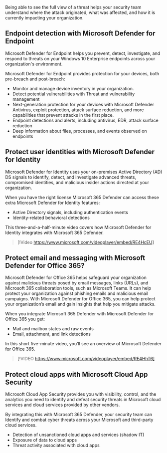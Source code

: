 Being able to see the full view of a threat helps your security team understand where the attack originated, what was affected, and how it is currently impacting your organization.

## Endpoint detection with Microsoft Defender for Endpoint

Microsoft Defender for Endpoint helps you prevent, detect, investigate, and respond to threats on your Windows 10 Enterprise endpoints across your organization's environment.

Microsoft Defender for Endpoint provides protection for your devices, both pre-breach and post-breach:

- Monitor and manage device inventory in your organization.
- Detect potential vulnerabilities with Threat and vulnerability management
- Next-generation protection for your devices with Microsoft Defender Antivirus, exploit protection, attack surface reduction, and more capabilities that prevent attacks in the first place.
- Endpoint detections and alerts, including antivirus, EDR, attack surface reduction
- Deep information about files, processes, and events observed on endpoints

## Protect user identities with Microsoft Defender for Identity

Microsoft Defender for Identity uses your on-premises Active Directory (AD) DS signals to identify, detect, and investigate advanced threats, compromised identities, and malicious insider actions directed at your organization.

When you have the right license Microsoft 365 Defender can access these extra Microsoft Defender for Identity features:

- Active Directory signals, including authentication events
- Identity-related behavioral detections

This three-and-a-half-minute video covers how Microsoft Defender for Identity integrates with Microsoft 365 Defender.

> [!Video https://www.microsoft.com/videoplayer/embed/RE4HcEU]

## Protect email and messaging with Microsoft Defender for Office 365?

Microsoft Defender for Office 365 helps safeguard your organization against malicious threats posed by email messages, links (URLs), and Microsoft 365 collaboration tools, such as Microsoft Teams. It can help protect your organization against phishing emails and malicious email campaigns. With Microsoft Defender for Office 365, you can help protect your organization’s email and gain insights that help you mitigate attacks.

When you integrate Microsoft 365 Defender with Microsoft Defender for Office 365 you get:

- Mail and mailbox states and raw events
- Email, attachment, and link detections

In this short five-minute video, you’ll see an overview of Microsoft Defender for Office 365.

> [!VIDEO https://www.microsoft.com/videoplayer/embed/RE4HhT6]

## Protect cloud apps with Microsoft Cloud App Security

Microsoft Cloud App Security provides you with visibility, control, and the analytics you need to identify and defeat security threats in Microsoft cloud services and cloud services provided by other vendors.

By integrating this with Microsoft 365 Defender, your security team can Identify and combat cyber threats across your Microsoft and third-party cloud services.

- Detection of unsanctioned cloud apps and services (shadow IT)
- Exposure of data to cloud apps
- Threat activity associated with cloud apps

